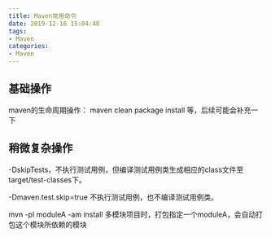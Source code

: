 ```yaml
---
title: Maven常用命令
date: 2019-12-16 15:04:48
tags:
- Maven
categories:
- Maven
---
```

## 基础操作
maven的生命周期操作：
maven clean package install 等，后续可能会补充一下

## 稍微复杂操作
-DskipTests，不执行测试用例，但编译测试用例类生成相应的class文件至target/test-classes下。

-Dmaven.test.skip=true 不执行测试用例，也不编译测试用例类。

mvn -pl moduleA -am install 多模块项目时，打包指定一个moduleA，会自动打包这个模块所依赖的模块